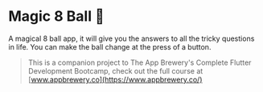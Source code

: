 # Magic 8 Ball 🎱

A magical 8 ball app, it will give you the answers to all the tricky questions in life. You can make the ball change at the press of a button. 

>This is a companion project to The App Brewery's Complete Flutter Development Bootcamp, check out the full course at [www.appbrewery.co](https://www.appbrewery.co/)
